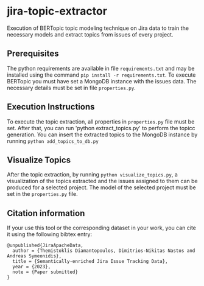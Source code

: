 # jira-topic-extractor
Execution of BERTopic topic modeling technique on Jira data to train the necessary models and extract topics from issues of every project.

## Prerequisites
The python requirements are available in file `requirements.txt` and may be installed using the command `pip install -r requirements.txt`. To execute BERTopic you must have set a MongoDB instance with the issues data. The necessary details must be set in file `properties.py`.

## Execution Instructions

To execute the topic extraction, all properties in `properties.py` file must be set. After that, you can run 'python extract_topics.py' to perform the topicc generation. You can insert the extracted topics to the MongoDB instance by running `python add_topics_to_db.py`

## Visualize Topics

After the topic extraction, by running `python visualize_topics.py`, a  visualization of the topics extracted and the issues assigned to them can be produced for a selected project. The model of the selected project must be set in the `properties.py` file.

Citation information
--------------------
If your use this tool or the corresponding dataset in your work, you can cite it using the following bibtex entry:

```
@unpublished{JiraApacheData,
  author = {Themistoklis Diamantopoulos, Dimitrios-Nikitas Nastos and Andreas Symeonidis},
  title = {Semantically-enriched Jira Issue Tracking Data},
  year = {2023},
  note = {Paper submitted}
}
```
